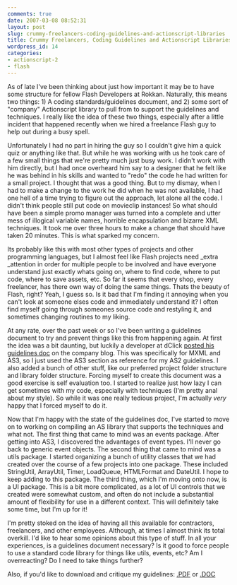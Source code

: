 ```yaml
---
comments: true
date: 2007-03-08 08:52:31
layout: post
slug: crummy-freelancers-coding-guidelines-and-actionscript-libraries
title: Crummy Freelancers, Coding Guidelines and Actionscript Libraries
wordpress_id: 14
categories:
- actionscript-2
- flash
---
```


As of late I've been thinking about just how important it may be to have some structure for fellow Flash Developers at Rokkan. Naturally, this means two things: 1) A coding standards/guidelines document, and 2) some sort of  "company" Actionscript library to pull from to support the guidelines and techniques. I really like the idea of these two things, especially after a little incident that happened recently when we hired a freelance Flash guy to help out during a busy spell.



Unfortunately I had no part in hiring the guy so I couldn't give him a quick quiz or anything like that. But while he was working with us he took care of a few small things that we're pretty much just busy work. I didn't work with him directly, but I had once overheard him say to a designer that he felt like he was behind in his skills and wanted to "redo" the code he had written for a small project. I thought that was a good thing. But to my dismay, when I had to make a change to the work he did when he was not available,  I had one hell of a time trying to figure out the approach, let alone all the code. I didn't think people still put code on movieclip instances! So what should have been a simple promo manager was turned into a complete and utter mess of illogical variable names, horrible encapsulation and bizarre XML techniques. It took me over three hours to make a change that should have taken 20 minutes. This is what sparked my concern.

Its probably like this with most other types of projects and other programming languages, but I almost feel like Flash projects need _extra _attention in order for multiple people to be involved and have everyone understand just exactly whats going on, where to find code, where to put code, where to save assets, etc. So far it seems that every shop, every freelancer, has there own way of doing the same things. Thats the beauty of Flash, right? Yeah, I guess so. Is it bad that I'm finding it annoying when you can't look at someone elses code and immediately  understand it? I often find myself going through someones source code and restyling it, and sometimes changing routines to my liking.

At any rate, over the past week or so I've been writing a guidelines document to try and prevent things like this from happening again.  At first the idea was a bit daunting, but luckily a developer at dClick [posted his guidelines doc](http://blog.dclick.com.br/2007/02/13/adobe_flex_coding_guidelines_english/) on the company blog. This was specifically for MXML and AS3, so I just used the AS3 section as reference for my AS2 guidelines. I also added a bunch of other stuff, like our preferred project folder structure and library folder structure. Forcing myself to create this document was a good exercise is self evaluation too. I started to realize just how lazy I can get sometimes with my code, especially with techniques (I'm pretty anal about my style). So while it was one really tedious project, I'm actually _very_ happy that I forced myself to do it.

Now that I'm happy with the state of the guidelines doc, I've started to move on to working on compiling an AS library that supports the techniques and what not. The first thing that came to mind was an events package. After getting into AS3, I discovered the advantages of event types. I'll never go back to generic event objects. The second thing that came to mind was a utils package. I started organizing a bunch of utility classes that we had created over the course of a few projects into one package. These included StringUtil, ArrayUtil, Timer, LoadQueue, HTMLFormat and DateUtil. I hope to keep adding to this package. The third thing, which I'm moving onto now, is a UI package. This is a bit more complicated, as a lot of UI controls that we created were somewhat custom, and often do not include a substantial amount of flexibility for use in a different context. This will definitely take some time, but I'm up for it!

I'm pretty stoked on the idea of having all this available for contractors, freelancers, and other employees. Although, at times I almost think its total overkill. I'd like to hear some opinions about this type of stuff. In all your experiences, is a guidelines document necessary? Is it good to force people to use a standard code library for things like utils, events, etc? Am I overreacting? Do I need to take things further?

Also, if you'd like to download and critique my guidelines: [.PDF](http://blog.nobien.net/wp-content/uploads/2007/03/rokkanactionscript2codingguidelines.pdf) or [.DOC](http://blog.nobien.net/wp-content/uploads/2007/03/rokkanactionscript2codingguidelines.doc)

